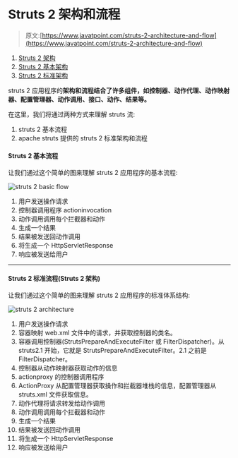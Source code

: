 # Struts 2 架构和流程

> 原文:[https://www.javatpoint.com/struts-2-architecture-and-flow](https://www.javatpoint.com/struts-2-architecture-and-flow)

1.  [Struts 2 架构](#)
2.  [Struts 2 基本架构](#)
3.  [Struts 2 标准架构](#)

struts 2 应用程序的**架构和流程结合了许多组件，如控制器、动作代理、动作映射器、配置管理器、动作调用、接口、动作、结果等。**

在这里，我们将通过两种方式来理解 struts 流:

1.  struts 2 基本流程
2.  apache struts 提供的 struts 2 标准架构和流程

#### Struts 2 基本流程

让我们通过这个简单的图来理解 struts 2 应用程序的基本流程:

![struts 2 basic flow](../Images/36ac4c7313f4a4800f00f72139ca84cb.png)

1.  用户发送操作请求
2.  控制器调用程序 actioninvocation
3.  动作调用调用每个拦截器和动作
4.  生成一个结果
5.  结果被发送回动作调用
6.  将生成一个 HttpServletResponse
7.  响应被发送给用户

* * *

#### Struts 2 标准流程(Struts 2 架构)

让我们通过这个简单的图来理解 struts 2 应用程序的标准体系结构:

![struts 2 architecture](../Images/06135ea7c8f262c4010c976c57bc146d.png)

1.  用户发送操作请求
2.  容器映射 web.xml 文件中的请求，并获取控制器的类名。
3.  容器调用控制器(StrutsPrepareAndExecuteFilter 或 FilterDispatcher)。从 struts2.1 开始，它就是 StrutsPrepareAndExecuteFilter。2.1 之前是 FilterDispatcher。
4.  控制器从动作映射器获取动作的信息
5.  actionproxy 的控制器调用程序
6.  ActionProxy 从配置管理器获取操作和拦截器堆栈的信息，配置管理器从 struts.xml 文件获取信息。
7.  动作代理将请求转发给动作调用
8.  动作调用调用每个拦截器和动作
9.  生成一个结果
10.  结果被发送回动作调用
11.  将生成一个 HttpServletResponse
12.  响应被发送给用户